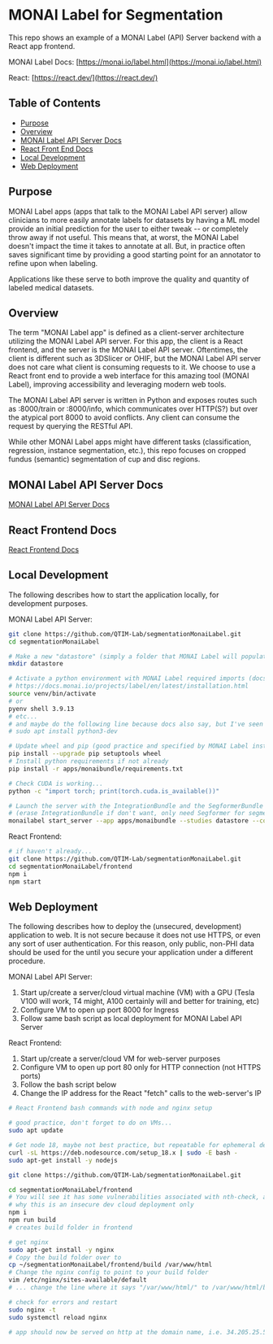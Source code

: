 # MONAI Label for Segmentation

This repo shows an example of a MONAI Label (API) Server backend with a React app frontend.

MONAI Label Docs: [https://monai.io/label.html](https://monai.io/label.html)

React: [https://react.dev/](https://react.dev/)

## Table of Contents
- [Purpose](#purpose)
- [Overview](#overview)
- [MONAI Label API Server Docs](#monai-label-api-server-docs)
- [React Front End Docs](#react-frontend-docs)
- [Local Development](#local-development)
- [Web Deployment](#web-deployment)


## Purpose

MONAI Label apps (apps that talk to the MONAI Label API server) allow clinicians to more easily annotate labels for datasets by having a ML model provide an initial prediction for the user to either tweak -- or completely throw away if not useful. This means that, at worst, the MONAI Label doesn't impact the time it takes to annotate at all. But, in practice often saves significant time by providing a good starting point for an annotator to refine upon when labeling.

Applications like these serve to both improve the quality and quantity of labeled medical datasets.

## Overview

The term "MONAI Label app" is defined as a client-server architecture utilizing the MONAI Label API server. For this app, the client is a React frontend, and the server is the MONAI Label API server. Oftentimes, the client is different such as 3DSlicer or OHIF, but the MONAI Label API server does not care what client is consuming requests to it. We choose to use a React front end to provide a web interface for this amazing tool (MONAI Label), improving accessibility and leveraging modern web tools.

The MONAI Label API server is written in Python and exposes routes such as :8000/train or :8000/info, which communicates over HTTP(S?) but over the atypical port 8000 to avoid conflicts. Any client can consume the request by querying the RESTful API.

While other MONAI Label apps might have different tasks (classification, regression, instance segmentation, etc.), this repo focuses on cropped fundus (semantic) segmentation of cup and disc regions.

## MONAI Label API Server Docs

[MONAI Label API Server Docs](apps/monaibundle/)

## React Frontend Docs

[React Frontend Docs](frontend/)

## Local Development

The following describes how to start the application locally, for development purposes.

MONAI Label API Server:

```bash
git clone https://github.com/QTIM-Lab/segmentationMonaiLabel.git
cd segmentationMonaiLabel

# Make a new "datastore" (simply a folder that MONAI Label will populate when you specify it in monailabel start_server ... cmd)
mkdir datastore

# Activate a python environment with MONAI Label required imports (docs say python 3.8 or 3.9, not sure if crucial, I use 3.9.13-16)
# https://docs.monai.io/projects/label/en/latest/installation.html
source venv/bin/activate
# or
pyenv shell 3.9.13
# etc...
# and maybe do the following line because docs also say, but I've seen it's just not necessary usually
# sudo apt install python3-dev

# Update wheel and pip (good practice and specified by MONAI Label installation docs)
pip install --upgrade pip setuptools wheel
# Install python requirements if not already
pip install -r apps/monaibundle/requirements.txt

# Check CUDA is working...
python -c "import torch; print(torch.cuda.is_available())"

# Launch the server with the IntegrationBundle and the SegformerBundle
# (erase IntegrationBundle if don't want, only need Segformer for segmentation)
monailabel start_server --app apps/monaibundle --studies datastore --conf bundles IntegrationBundle,SegformerBundle --conf zoo_source ngc
```

React Frontend:

```bash
# if haven't already...
git clone https://github.com/QTIM-Lab/segmentationMonaiLabel.git
cd segmentationMonaiLabel/frontend
npm i
npm start
```

## Web Deployment

The following describes how to deploy the (unsecured, development) application to web. It is not secure because it does not use HTTPS, or even any sort of user authentication. For this reason, only public, non-PHI data should be used for the until you secure your application under a different procedure.

MONAI Label API Server:

1. Start up/create a server/cloud virtual machine (VM) with a GPU (Tesla V100 will work, T4 might, A100 certainly will and better for training, etc)
2. Configure VM to open up port 8000 for Ingress
3. Follow same bash script as local deployment for MONAI Label API Server

React Frontend:

1. Start up/create a server/cloud VM for web-server purposes
2. Configure VM to open up port 80 only for HTTP connection (not HTTPS ports)
3. Follow the bash script below
4. Change the IP address for the React "fetch" calls to the web-server's IP

```bash
# React Frontend bash commands with node and nginx setup

# good practice, don't forget to do on VMs...
sudo apt update

# Get node 18, maybe not best practice, but repeatable for ephemeral dev apps...
curl -sL https://deb.nodesource.com/setup_18.x | sudo -E bash -
sudo apt-get install -y nodejs

git clone https://github.com/QTIM-Lab/segmentationMonaiLabel.git

cd segmentationMonaiLabel/frontend
# You will see it has some vulnerabilities associated with nth-check, another reason
# why this is an insecure dev cloud deployment only
npm i
npm run build
# creates build folder in frontend

# get nginx
sudo apt-get install -y nginx
# Copy the build folder over to 
cp ~/segmentationMonaiLabel/frontend/build /var/www/html
# Change the nginx config to point to your build folder
vim /etc/nginx/sites-available/default
# ... change the line where it says "/var/www/html/" to /var/www/html/build/" then :wq

# check for errors and restart
sudo nginx -t
sudo systemctl reload nginx

# app should now be served on http at the domain name, i.e. 34.205.25.54
```
